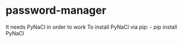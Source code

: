 # password-manager
It needs PyNaCl in order to work
To install PyNaCl via pip: - 
pip install PyNaCl
